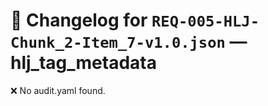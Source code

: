 # 📝 Changelog for `REQ-005-HLJ-Chunk_2-Item_7-v1.0.json` — **hlj_tag_metadata**

❌ No audit.yaml found.
